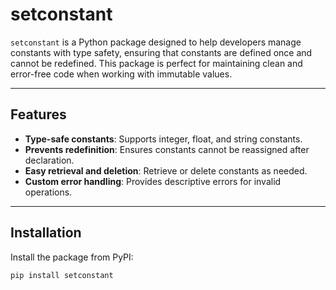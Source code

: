# setconstant

`setconstant` is a Python package designed to help developers manage constants with type safety, ensuring that constants are defined once and cannot be redefined. This package is perfect for maintaining clean and error-free code when working with immutable values.

---

## Features

- **Type-safe constants**: Supports integer, float, and string constants.
- **Prevents redefinition**: Ensures constants cannot be reassigned after declaration.
- **Easy retrieval and deletion**: Retrieve or delete constants as needed.
- **Custom error handling**: Provides descriptive errors for invalid operations.

---

## Installation

Install the package from PyPI:

```bash
pip install setconstant
